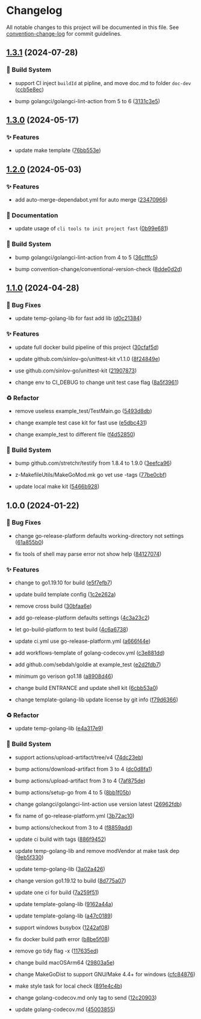 # Changelog

All notable changes to this project will be documented in this file. See [convention-change-log](https://github.com/convention-change/convention-change-log) for commit guidelines.

## [1.3.1](https://github.com/bridgewwater/template-golang-lib/compare/1.3.0...v1.3.1) (2024-07-28)

### 👷‍ Build System

* support CI inject `buildId` at pipline, and move doc.md to folder `doc-dev` ([ccb5e8ec](https://github.com/bridgewwater/template-golang-lib/commit/ccb5e8ec31fa9052edbac3cb0b44afe7760c68ef))

* bump golangci/golangci-lint-action from 5 to 6 ([3131c3e5](https://github.com/bridgewwater/template-golang-lib/commit/3131c3e5b75994ef24d7eeff9449574b4f8d0db5))

## [1.3.0](https://github.com/bridgewwater/template-golang-lib/compare/1.2.0...v1.3.0) (2024-05-17)

### ✨ Features

* update make template ([76bb553e](https://github.com/bridgewwater/template-golang-lib/commit/76bb553ebc4fc9565a6a1470100631b905f261bf))

## [1.2.0](https://github.com/bridgewwater/template-golang-lib/compare/1.1.0...v1.2.0) (2024-05-03)

### ✨ Features

* add auto-merge-dependabot.yml for auto merge ([23470966](https://github.com/bridgewwater/template-golang-lib/commit/23470966cdb1ffb3e99e6236f3e23231ecbb6e88))

### 📝 Documentation

* update usage of `cli tools to init project fast` ([0b99e681](https://github.com/bridgewwater/template-golang-lib/commit/0b99e681929dfdbe8df031f7d1c49e0d563c833f))

### 👷‍ Build System

* bump golangci/golangci-lint-action from 4 to 5 ([36cfffc5](https://github.com/bridgewwater/template-golang-lib/commit/36cfffc5ce9e2a7ad1902c15b16cdc7e7061ba5f))

* bump convention-change/conventional-version-check ([8dde0d2d](https://github.com/bridgewwater/template-golang-lib/commit/8dde0d2d1bd047ad5ba60d1ed6e354c490537706))

## [1.1.0](https://github.com/bridgewwater/template-golang-lib/compare/1.0.0...v1.1.0) (2024-04-28)

### 🐛 Bug Fixes

* update temp-golang-lib for fast add lib ([d0c21384](https://github.com/bridgewwater/template-golang-lib/commit/d0c21384e8c992b7352787c001ae085e5fd6690c))

### ✨ Features

* update full docker build pipeline of this project ([30cfaf5d](https://github.com/bridgewwater/template-golang-lib/commit/30cfaf5da7f1b8cbad43aa2ab2d1e33144efb6a0))

* update github.com/sinlov-go/unittest-kit v1.1.0 ([8f24849e](https://github.com/bridgewwater/template-golang-lib/commit/8f24849e54a897196f053ac5f4f25d962a9e4b39))

* use github.com/sinlov-go/unittest-kit ([21907873](https://github.com/bridgewwater/template-golang-lib/commit/21907873a97c0f54b5580c6c8736593671649aa0))

* change env to CI_DEBUG to change unit test case flag ([8a5f3961](https://github.com/bridgewwater/template-golang-lib/commit/8a5f3961c190aac778eff8379ed94b7b76a13b44))

### ♻ Refactor

* remove useless example_test/TestMain.go ([5493d8db](https://github.com/bridgewwater/template-golang-lib/commit/5493d8dbe57133ae8f14ac0cea1f4d31dcf6f29c))

* change example test case kit for fast use ([e5dbc431](https://github.com/bridgewwater/template-golang-lib/commit/e5dbc4315152f7279e5ba1a9a1763e85243a8d00))

* change example_test to different file ([f4d52850](https://github.com/bridgewwater/template-golang-lib/commit/f4d528509e8ff5c560bb0ee7247561a33af17988))

### 👷‍ Build System

* bump github.com/stretchr/testify from 1.8.4 to 1.9.0 ([3eefca96](https://github.com/bridgewwater/template-golang-lib/commit/3eefca963c6c837aab17467d2bb4bf1862d102c9))

* z-MakefileUtils/MakeGoMod.mk go vet use -tags ([77be0cbf](https://github.com/bridgewwater/template-golang-lib/commit/77be0cbf00f5a556b6a9ac756da06d048ffc1ec3))

* update local make kit ([5466b928](https://github.com/bridgewwater/template-golang-lib/commit/5466b92833d66b047ffa31e676d36927fd632bfc))

## 1.0.0 (2024-01-22)

### 🐛 Bug Fixes

* change go-release-platform defaults working-directory not settings ([61a855b0](https://github.com/bridgewwater/template-golang-lib/commit/61a855b080fa032ca09176dfdd8b633ca95929ef))

* fix tools of shell may parse error not show help ([84127074](https://github.com/bridgewwater/template-golang-lib/commit/841270747684ddb3509ce04cf5e5f51b207fe53e))

### ✨ Features

* change to go1.19.10 for build ([e5f7efb7](https://github.com/bridgewwater/template-golang-lib/commit/e5f7efb7835fcff0e7e214a8759388ada928cf49))

* update build template config ([1c2e262a](https://github.com/bridgewwater/template-golang-lib/commit/1c2e262a79031dc9f7a4e056e7e4adee3ef6a015))

* remove cross build ([30bfaa6e](https://github.com/bridgewwater/template-golang-lib/commit/30bfaa6e48a9cfbd025a85ae8d3fb2871cf82209))

* add go-release-platform defaults settings ([4c3a23c2](https://github.com/bridgewwater/template-golang-lib/commit/4c3a23c2a1edee72d059f6d444dbca1fda56a4bd))

* let go-build-platform to test build ([4c6a6738](https://github.com/bridgewwater/template-golang-lib/commit/4c6a6738f337f5fd4318a416896608922ade9497))

* update ci.yml use go-release-platform.yml ([a666f44e](https://github.com/bridgewwater/template-golang-lib/commit/a666f44ea88daede06218c6555ab0da5c79260ac))

* add workflows-template of golang-codecov.yml ([c3e881dd](https://github.com/bridgewwater/template-golang-lib/commit/c3e881dd29d4fec5fc8546cfe8344b1c04b02db3))

* add github.com/sebdah/goldie at example_test ([e2d2fdb7](https://github.com/bridgewwater/template-golang-lib/commit/e2d2fdb733390d1e49a8a6e7344e0cd3ed37be70))

* minimum go verison go1.18 ([a8908d46](https://github.com/bridgewwater/template-golang-lib/commit/a8908d4616a227d0e0757537f309695fc16bcb8f))

* change build ENTRANCE and update shell kit ([6cbb53a0](https://github.com/bridgewwater/template-golang-lib/commit/6cbb53a00ea26b19d280eb02b74988020bdffcce))

* change template-golang-lib update license by git info ([f79d6366](https://github.com/bridgewwater/template-golang-lib/commit/f79d6366d6680e1695a5efb95541fd38b89767b4))

### ♻ Refactor

* update temp-golang-lib ([e4a317e9](https://github.com/bridgewwater/template-golang-lib/commit/e4a317e9d1a05b2c38c227a13868e6426cac55cb))

### 👷‍ Build System

* support actions/upload-artifact/tree/v4 ([74dc23eb](https://github.com/bridgewwater/template-golang-lib/commit/74dc23eb432eaed4467665852f7b3b16440beb18))

* bump actions/download-artifact from 3 to 4 ([dc0d8fa1](https://github.com/bridgewwater/template-golang-lib/commit/dc0d8fa12f8958f21d6a8c3c81f48ec8fbc24d47))

* bump actions/upload-artifact from 3 to 4 ([7af875de](https://github.com/bridgewwater/template-golang-lib/commit/7af875de8f5138ccca92eeff8dc4d1fdb0b5a263))

* bump actions/setup-go from 4 to 5 ([8bb1f05b](https://github.com/bridgewwater/template-golang-lib/commit/8bb1f05b3993b422d0510ade88d50936544ad4cd))

* change golangci/golangci-lint-action use version latest ([26962fdb](https://github.com/bridgewwater/template-golang-lib/commit/26962fdb0e0ecf5c43c426bef457b18820ab175f))

* fix name of go-release-platform.yml ([3b72ac10](https://github.com/bridgewwater/template-golang-lib/commit/3b72ac10190735faae589886414523be5163ea52))

* bump actions/checkout from 3 to 4 ([f8859add](https://github.com/bridgewwater/template-golang-lib/commit/f8859addd5d0d7d4be6e25e47d3573213ad21085))

* update ci build with tags ([886f9452](https://github.com/bridgewwater/template-golang-lib/commit/886f9452d22904c87c90a9920e3ff67cc0a7ace7))

* update temp-golang-lib and remove modVendor at make task dep ([9eb5f330](https://github.com/bridgewwater/template-golang-lib/commit/9eb5f330835ef4df00c882c7bb61d51eb3416712))

* update temp-golang-lib ([3a02a426](https://github.com/bridgewwater/template-golang-lib/commit/3a02a426e3b18e16ce1a1dcb9f042a41c203a6d7))

* change version go1.19.12 to build ([8d775a07](https://github.com/bridgewwater/template-golang-lib/commit/8d775a07653a4696aaf897941c210b21fd2b7d15))

* update one ci for build ([7a259f51](https://github.com/bridgewwater/template-golang-lib/commit/7a259f51ba72802d2b9a27fbb64826da2d1549e4))

* update template-golang-lib ([9162a44a](https://github.com/bridgewwater/template-golang-lib/commit/9162a44a4233908f93d56fdc5b6c65e87bdf59fa))

* update template-golang-lib ([a47c0189](https://github.com/bridgewwater/template-golang-lib/commit/a47c018901b2b1b87d07fac4cfb3914521c76e8f))

* support windows busybox ([1242af08](https://github.com/bridgewwater/template-golang-lib/commit/1242af0880689cff3d6d6343733ed982f4b58815))

* fix docker build path error ([b8be5f08](https://github.com/bridgewwater/template-golang-lib/commit/b8be5f08f81a37967fd09b32510869e6f0457eb1))

* remove go tidy flag -x ([117635ed](https://github.com/bridgewwater/template-golang-lib/commit/117635ede5e70661ec64428f33d99ccddde7f109))

* change build macOSArm64 ([29803a5e](https://github.com/bridgewwater/template-golang-lib/commit/29803a5e7c2f79fe09ebac3d4c34001581ed6670))

* change MakeGoDist to support GNU/Make 4.4+ for windows ([cfc84876](https://github.com/bridgewwater/template-golang-lib/commit/cfc84876ce0d8587ad470966ab61a8ab75cca90f))

* make style task for local check ([891e4c4b](https://github.com/bridgewwater/template-golang-lib/commit/891e4c4be39fd6837a4d077605f1adf715822b1b))

* change golang-codecov.md only tag to send ([12c20903](https://github.com/bridgewwater/template-golang-lib/commit/12c2090368a5d7fab70fe3a7fb6e440783971383))

* update golang-codecov.md ([45003855](https://github.com/bridgewwater/template-golang-lib/commit/45003855f629487579844e5e80e91e23f7b86d0c))
